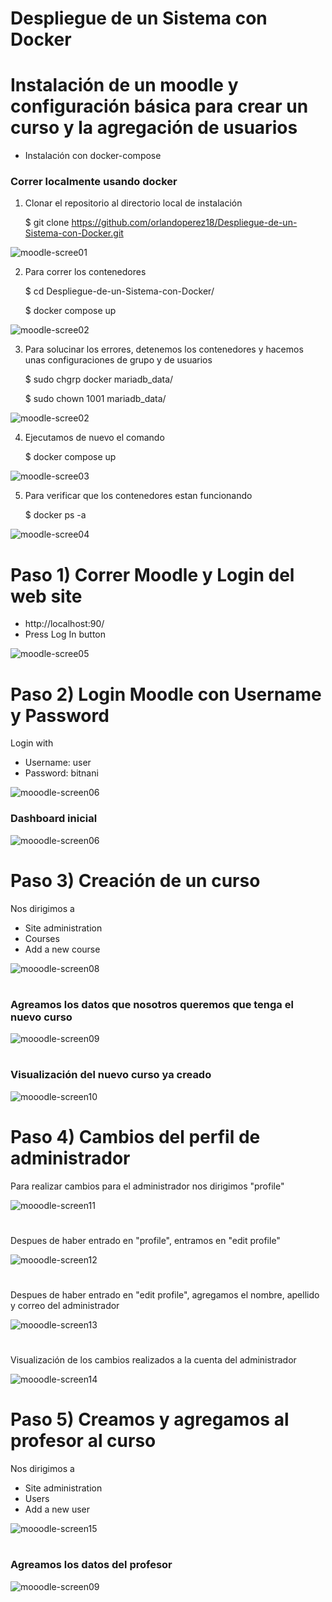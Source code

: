 # Despliegue de un Sistema con Docker

# Instalación de un moodle y configuración básica para crear un curso y la agregación de usuarios

- Instalación con docker-compose 


### Correr localmente usando docker

1. Clonar el repositorio al directorio local de instalación

    $ git clone https://github.com/orlandoperez18/Despliegue-de-un-Sistema-con-Docker.git

![moodle-scree01](imagenes/paso%20uno.jpeg)

2. Para correr los contenedores

    $ cd Despliegue-de-un-Sistema-con-Docker/

    $ docker compose up

![moodle-scree02](imagenes/paso%20dos.jpeg)

3. Para solucinar los errores, detenemos los contenedores y hacemos unas configuraciones de grupo y de usuarios

    $ sudo chgrp docker mariadb_data/

    $ sudo chown 1001 mariadb_data/

![moodle-scree02](imagenes/errores.jpeg)

4. Ejecutamos de nuevo el comando

    $ docker compose up

![moodle-scree03](imagenes/errores-corregidos.jpeg)

5. Para verificar que los contenedores estan funcionando 

    $ docker ps -a

![moodle-scree04](imagenes/contenedores.jpeg)


# Paso 1) Correr Moodle y Login del web site

- http://localhost:90/
- Press Log In button

![moodle-scree05](imagenes/paso%20tres.jpeg)




# Paso 2) Login Moodle con Username y Password

Login with 
- Username: user
- Password: bitnani

![mooodle-screen06](imagenes/paso%20cuatro.jpeg)

### Dashboard inicial

![mooodle-screen06](imagenes/dashboard.jpeg)

# Paso 3) Creación de un curso

Nos dirigimos a 
- Site administration 
- Courses
- Add a new course

![mooodle-screen08](imagenes/paso-cinco.jpeg)

#
### Agreamos los datos que nosotros queremos que tenga el nuevo curso


![mooodle-screen09](imagenes/datos-cursos.jpeg)
#

### Visualización del nuevo curso ya creado

![mooodle-screen10](imagenes/curso-creado.jpeg)
#

# Paso 4) Cambios del perfil de administrador

Para realizar cambios para el administrador nos dirigimos "profile"

![mooodle-screen11](imagenes/admin.jpeg)
#

Despues de haber entrado en "profile", entramos en "edit profile"

![mooodle-screen12](imagenes/admin2.jpeg)
#

Despues de haber entrado en "edit profile", agregamos el nombre, apellido y correo del administrador

![mooodle-screen13](imagenes/admin3.jpeg)
#

Visualización de los cambios realizados a la cuenta del administrador

![mooodle-screen14](imagenes/admin4.jpeg)
#

# Paso 5) Creamos y agregamos al profesor al curso

Nos dirigimos a 
- Site administration 
- Users
- Add a new user

![mooodle-screen15](imagenes/usuarios.jpeg)
#

### Agreamos los datos del profesor

![mooodle-screen09](imagenes/datos-cursos.jpeg)
#